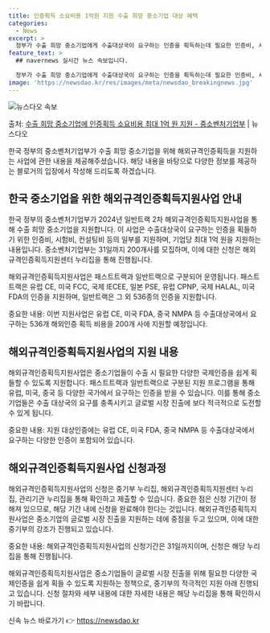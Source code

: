 ```yaml
---
title: 인증획득 소요비용 1억원 지원 수출 희망 중소기업 대상 혜택
categories:
  - News
excerpt: >
  정부가 수출 희망 중소기업에게 수출대상국이 요구하는 인증을 획득하는데 필요한 인증비, 시험비, 컨설팅비 등 …
feature_text: >
  ## navernews 실시간 뉴스 속보입니다.

  정부가 수출 희망 중소기업에게 수출대상국이 요구하는 인증을 획득하는데 필요한 인증비, 시험비, 컨설팅비 등 …
image: 'https://newsdao.kr/res/images/meta/newsdao_breakingnews.jpg'
---
```


![뉴스다오 속보](https://newsdao.kr/res/images/meta/newsdao_breakingnews.jpg)

<p>출처: <a href="https://newsdao.kr/3721" rel="dofollow">수출 희망 중소기업에 인증획득 소요비용 최대 1억 원 지원 - 중소벤처기업부</a> | 뉴스다오</p>

한국 정부의 중소벤처기업부가 수출 희망 중소기업을 위해 해외규격인증획득을 지원하는 사업에 관한 내용을 제공해주셨습니다. 해당 내용을 바탕으로 다양한 정보를 제공하는 블로거의 입장에서 작성해 드리도록 하겠습니다.

<h2 data-ke-size="size26">한국 중소기업을 위한 해외규격인증획득지원사업 안내</h2>

한국 정부의 중소벤처기업부가 2024년 일반트랙 2차 해외규격인증획득지원사업을 통해 수출 희망 중소기업을 지원합니다. 이 사업은 수출대상국이 요구하는 인증을 획들하기 위한 인증비, 시험비, 컨설팅비 등의 일부를 지원하며, 기업당 최대 1억 원을 지원하는 내용입니다. 중소벤처기업부는 31일까지 200개사를 모집하며, 이에 대한 신청은 해외규격인증획득지원센터 누리집을 통해 진행됩니다.

해외규격인증획득지원사업은 패스트트랙과 일반트랙으로 구분되어 운영됩니다. 패스트트랙은 유럽 CE, 미국 FCC, 국제 IECEE, 일본 PSE, 유럽 CPNP, 국제 HALAL, 미국 FDA의 인증을 지원하며, 일반트랙은 그 외 536종의 인증을 지원합니다. 

중요한 내용: 이번 지원사업은 유럽 CE, 미국 FDA, 중국 NMPA 등 수출대상국에서 요구하는 536개 해외인증 획득 비용을 200개 사에 지원할 예정입니다.

<p data-ke-size="size16"></p>

<h2 data-ke-size="size24">해외규격인증획득지원사업의 지원 내용</h2>

해외규격인증획득지원사업은 중소기업들이 수출 시 필요한 다양한 국제인증을 쉽게 획들할 수 있도록 지원합니다. 패스트트랙과 일반트랙으로 구분된 지원 프로그램을 통해 유럽, 미국, 중국 등 다양한 국가에서 요구하는 인증을 받을 수 있습니다. 이를 통해 중소기업들은 수출 대상국의 요구를 충족시키고 글로벌 시장 진출에 보다 적극적으로 도전할 수 있게 됩니다.

중요한 내용: 지원 대상인증에는 유럽 CE, 미국 FDA, 중국 NMPA 등 수출대상국에서 요구하는 다양한 인증이 포함되어 있습니다.

<p data-ke-size="size16"></p>

<h2 data-ke-size="size24">해외규격인증획득지원사업 신청과정</h2>

해외규격인증획득지원사업의 신청은 중기부 누리집, 해외규격인증획득지원센터 누리집, 관리기관 누리집을 통해 확인하고 제출할 수 있습니다. 중요한 점은 신청 기간이 정해져 있으므로, 해당 기간 내에 신청을 완료해야 한다는 것입니다. 
해외규격인증획득지원사업은 중소기업의 글로벌 시장 진출을 지원하는 데에 중점을 두고 있으며, 이에 대한 중기부의 강조가 진행되고 있습니다.

중요한 내용: 해외규격인증획득지원사업의 신청기간은 31일까지이며, 신청은 해당 누리집을 통해 진행됩니다.

<p data-ke-size="size16"></p>

해외규격인증획득지원사업은 중소기업들이 글로벌 시장 진출을 위해 필요한 다양한 국제인증을 쉽게 획들 수 있도록 지원하는 정책으로, 중기부의 적극적인 지원 아래 진행되고 있습니다. 신청 절차와 세부 내용에 대한 자세한 내용은 해당 누리집을 통해 확인하시기 바랍니다. 

신속 뉴스 바로가기 👉 <a href="https://newsdao.kr" rel="dofollow">https://newsdao.kr</a>


